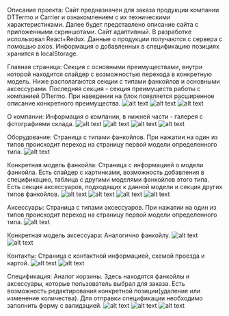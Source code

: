 Описание проекта:
    Сайт предназначен для заказа продукции компании DTTermo и Carrier и ознакомлением с их техническими характеристиками.
Далее будет представлено описание сайта с приложенными скриншотами.
Сайт адаптивный. 
В разработке использовал React+Redux. 
Данные о продукции получаются с сервера с помощью axios.
Информация о добавленных в спецификацию позициях хранится в localStorage.

Главная страница:
    Секция с основными преимуществами, внутри которой находится слайдер с возможностью перехода в конкретную модель.
Ниже располагаются секции с типами фанкойлов и основными аксессурами.
Последняя секция - секция преимуществ работы с компанией DTtermo. При наведении на блок появляется расширенное описание конкретного преимущества.
![alt text](descriptionProject/MainPage-1.PNG )
![alt text](descriptionProject/MainPage-2.PNG )
![alt text](descriptionProject/MainPage-3.PNG )

О компании:
    Информация о компании, в нижней части - галерея с фотографиями склада.
![alt text](descriptionProject/about-1.PNG )
![alt text](descriptionProject/about-2.PNG )
![alt text](descriptionProject/about-3.PNG )
![alt text](descriptionProject/about-4.PNG )

Оборудование: 
    Страница с типами фанкойлов. При нажатии на один из типов происходит переход на страницу первой модели определенного типа.
![alt text](descriptionProject/fancoils.PNG )

Конкретная модель фанкойла:
    Страница с информацией о модели фанкойла. Есть слайдер с картинками, возможность добавления в спецификацию, таблица с другими моделями фанкойлов этого типа.
    Есть секция аксессуаров, подходящих к данной модели и секция других типов фанкойлов.
![alt text](descriptionProject/fancoilModel-1.PNG )
![alt text](descriptionProject/fancoilModel-2.PNG )
![alt text](descriptionProject/fancoilModel-3.PNG )
![alt text](descriptionProject/fancoilModel-4.PNG )

Аксессуары: 
    Страница с типами аксессуаров. При нажатии на один из типов происходит переход на страницу первой модели определенного типа.
![alt text](descriptionProject/accessories.PNG )

Конкретная модель аксессуара:
    Аналогично фанкойлу.
![alt text](descriptionProject/accessoryModel-1.PNG )
![alt text](descriptionProject/accessoryModel-2.PNG )

Контакты:
    Страница с контактной информацией, схемой проезда и картой.
![alt text](descriptionProject/contacts-1.PNG )
![alt text](descriptionProject/contacts-2.PNG )

Спецификация:
    Аналог корзины. Здесь находятся фанкойлы и аксессуары, которые пользователь выбрал для заказа.
Есть возможность редактирования конкретной позиции(удаление или изменение количества). Для отправки спецификации необходимо заполнить форму с валидацией.
![alt text](descriptionProject/spec-1.PNG )
![alt text](descriptionProject/spec-2.PNG )
![alt text](descriptionProject/spec-3.PNG )